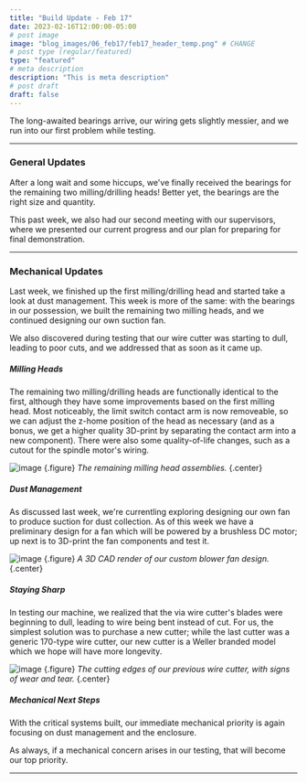 ```yaml
---
title: "Build Update - Feb 17"
date: 2023-02-16T12:00:00-05:00
# post image
image: "blog_images/06_feb17/feb17_header_temp.png" # CHANGE
# post type (regular/featured)
type: "featured"
# meta description
description: "This is meta description"
# post draft
draft: false
---
```


The long-awaited bearings arrive, our wiring gets slightly messier, and we run into our first problem while testing.

<hr>

### General Updates

After a long wait and some hiccups, we've finally received the bearings for the remaining two milling/drilling heads! Better yet, the bearings are the right size and quantity.

This past week, we also had our second meeting with our supervisors, where we presented our current progress and our plan for preparing for final demonstration.

<hr>

### Mechanical Updates

Last week, we finished up the first milling/drilling head and started take a look at dust management. This week is more of the same: with the bearings in our possession, we built the remaining two milling heads, and we continued designing our own suction fan.

We also discovered during testing that our wire cutter was starting to dull, leading to poor cuts, and we addressed that as soon as it came up.

##### Milling Heads

The remaining two milling/drilling heads are functionally identical to the first, although they have some improvements based on the first milling head. Most noticeably, the limit switch contact arm is now removeable, so we can adjust the z-home position of the head as necessary (and as a bonus, we get a higher quality 3D-print by separating the contact arm into a new component). There were also some quality-of-life changes, such as a cutout for the spindle motor's wiring.

![image](../../blog_images/06_feb17/.jpg)
{.figure}
_The remaining milling head assemblies._
{.center}

##### Dust Management

As discussed last week, we're currentling exploring designing our own fan to produce suction for dust collection. As of this week we have a preliminary design for a fan which will be powered by a brushless DC motor; up next is to 3D-print the fan components and test it.

![image](../../blog_images/06_feb17/.jpg)
{.figure}
_A 3D CAD render of our custom blower fan design._
{.center}

##### Staying Sharp

In testing our machine, we realized that the via wire cutter's blades were beginning to dull, leading to wire being bent instead of cut. For us, the simplest solution was to purchase a new cutter; while the last cutter was a generic 170-type wire cutter, our new cutter is a Weller branded model which we hope will have more longevity. 

![image](../../blog_images/06_feb17/.jpg)
{.figure}
_The cutting edges of our previous wire cutter, with signs of wear and tear._
{.center}

##### Mechanical Next Steps

With the critical systems built, our immediate mechanical priority is again focusing on dust management and the enclosure.

As always, if a mechanical concern arises in our testing, that will become our top priority.

<hr>

<!--
### Software/Firmware Updates

<hr>

### Electrical Updates

<hr>
-->